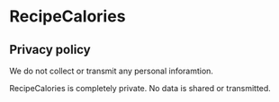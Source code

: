 # RecipeCalories

## Privacy policy

We do not collect or transmit any personal inforamtion.

RecipeCalories is completely private. No data is shared or transmitted.
